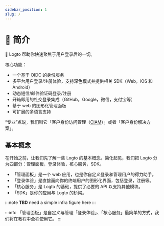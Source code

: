```yaml
---
sidebar_position: 1
slug: /
---
```


# 💁 简介

🤘 Logto 帮助你快速聚焦于用户登录后的一切。

核心功能：

- 一个基于 OIDC 的身份服务
- 多平台用户登录/注册体验，支持深色模式并提供相关 SDK（Web，iOS 和 Android）
- 动态短信/邮件验证码登录/注册
- 开箱即用的社交登录集成（GitHub，Google，微信，支付宝等）
- 基于 web 的图形化管理面板
- 可扩展的多语言支持

“专业”点说，我们叫它「客户身份访问管理（[CIAM](https://en.wikipedia.org/wiki/Customer_identity_access_management)）」或者「客户身份解决方案」。

## 基本概念

在开始之前，让我们先了解一些 Logto 的基本概念。简化起见，我们把 Logto 分为四部分：管理面板，登录体验，核心服务，SDK。

- 「管理面板」是一个 web 应用，也是你自定义登录和管理用户的得力助手。
- 「登录体验」是直接面向你的终端用户的图形化界面，包括登录，注册等。
- 「核心服务」是 Logto 的基础，提供了必要的 API 以支持其他模块。
- 「SDK」是你的应用与 Logto 的桥梁。

:::note
**TBD** need a simple infra figure here
:::

:::info
「管理面板」是自定义与管理「登录体验」、「核心服务」最简单的方式，我们将在教程中全程使用它。
:::
